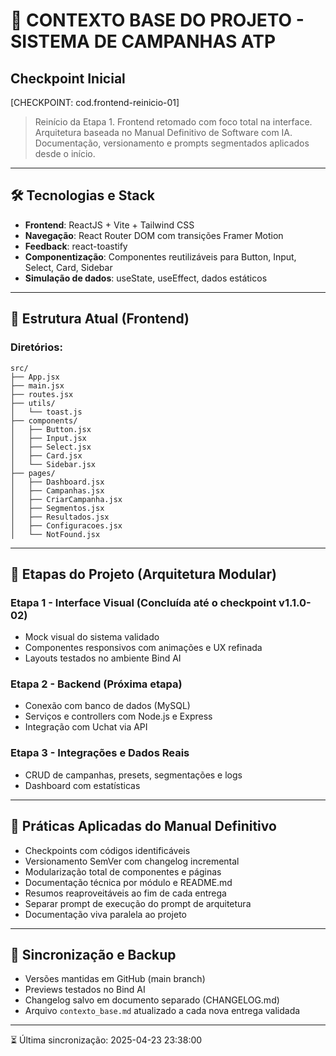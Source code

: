 # 🧠 CONTEXTO BASE DO PROJETO - SISTEMA DE CAMPANHAS ATP

## Checkpoint Inicial
[CHECKPOINT: cod.frontend-reinicio-01]  
> Reinício da Etapa 1. Frontend retomado com foco total na interface. Arquitetura baseada no Manual Definitivo de Software com IA. Documentação, versionamento e prompts segmentados aplicados desde o início.

---

## 🛠 Tecnologias e Stack
- **Frontend**: ReactJS + Vite + Tailwind CSS
- **Navegação**: React Router DOM com transições Framer Motion
- **Feedback**: react-toastify
- **Componentização**: Componentes reutilizáveis para Button, Input, Select, Card, Sidebar
- **Simulação de dados**: useState, useEffect, dados estáticos

---

## 🔢 Estrutura Atual (Frontend)
### Diretórios:
```
src/
├── App.jsx
├── main.jsx
├── routes.jsx
├── utils/
│   └── toast.js
├── components/
│   ├── Button.jsx
│   ├── Input.jsx
│   ├── Select.jsx
│   ├── Card.jsx
│   └── Sidebar.jsx
├── pages/
│   ├── Dashboard.jsx
│   ├── Campanhas.jsx
│   ├── CriarCampanha.jsx
│   ├── Segmentos.jsx
│   ├── Resultados.jsx
│   ├── Configuracoes.jsx
│   └── NotFound.jsx
```

---

## 📅 Etapas do Projeto (Arquitetura Modular)
### Etapa 1 - Interface Visual (Concluída até o checkpoint v1.1.0-02)
- Mock visual do sistema validado
- Componentes responsivos com animações e UX refinada
- Layouts testados no ambiente Bind AI

### Etapa 2 - Backend (Próxima etapa)
- Conexão com banco de dados (MySQL)
- Serviços e controllers com Node.js e Express
- Integração com Uchat via API

### Etapa 3 - Integrações e Dados Reais
- CRUD de campanhas, presets, segmentações e logs
- Dashboard com estatísticas

---

## 📖 Práticas Aplicadas do Manual Definitivo
- Checkpoints com códigos identificáveis
- Versionamento SemVer com changelog incremental
- Modularização total de componentes e páginas
- Documentação técnica por módulo e README.md
- Resumos reaproveitáveis ao fim de cada entrega
- Separar prompt de execução do prompt de arquitetura
- Documentação viva paralela ao projeto

---

## 🔄 Sincronização e Backup
- Versões mantidas em GitHub (main branch)
- Previews testados no Bind AI
- Changelog salvo em documento separado (CHANGELOG.md)
- Arquivo `contexto_base.md` atualizado a cada nova entrega validada

---

⏳ Última sincronização: 2025-04-23 23:38:00

